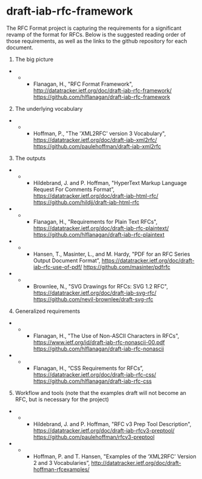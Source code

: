 draft-iab-rfc-framework
==========
The RFC Format project is capturing the requirements for a significant revamp of the format for RFCs. Below is the suggested reading order of those requirements, as well as the links to the github repository for each document.

1. The big picture

- - - Flanagan, H., "RFC Format Framework",
   http://datatracker.ietf.org/doc/draft-iab-rfc-framework/
   https://github.com/hlflanagan/draft-iab-rfc-framework

2. The underlying vocabulary

- - - Hoffman, P., "The 'XML2RFC' version 3 Vocabulary",
    https://datatracker.ietf.org/doc/draft-iab-xml2rfc/
    https://github.com/paulehoffman/draft-iab-xml2rfc

3. The outputs

- - - Hildebrand, J. and P. Hoffman, "HyperText Markup
   Language Request For Comments Format”,
   https://datatracker.ietf.org/doc/draft-iab-html-rfc/
   https://github.com/hildjj/draft-iab-html-rfc

- - - Flanagan, H., "Requirements for Plain Text RFCs",
   https://datatracker.ietf.org/doc/draft-iab-rfc-plaintext/
   https://github.com/hlflanagan/draft-iab-rfc-plaintext

- - - Hansen, T., Masinter, L., and M. Hardy, "PDF for
   an RFC Series Output Document Format”,
   https://datatracker.ietf.org/doc/draft-iab-rfc-use-of-pdf/
   https://github.com/masinter/pdfrfc

- - - Brownlee, N., "SVG Drawings for RFCs: SVG 1.2 RFC",
   https://datatracker.ietf.org/doc/draft-iab-svg-rfc/
   https://github.com/nevil-brownlee/draft-svg-rfc

4. Generalized requirements

- - - Flanagan, H., "The Use of Non-ASCII Characters in RFCs",
   https://www.ietf.org/id/draft-iab-rfc-nonascii-00.pdf
   https://github.com/hlflanagan/draft-iab-rfc-nonascii

- - - Flanagan, H., “CSS Requirements for RFCs”,
   https://datatracker.ietf.org/doc/draft-iab-rfc-css/
   https://github.com/hlflanagan/draft-iab-rfc-css

5. Workflow and tools (note that the examples draft will
   not become an RFC, but is necessary for the project)

- - - Hildebrand, J. and P. Hoffman, "RFC v3 Prep Tool Description",
   https://datatracker.ietf.org/doc/draft-iab-rfcv3-preptool/
   https://github.com/paulehoffman/rfcv3-preptool

- - - Hoffman, P. and T. Hansen, "Examples of the ‘XML2RFC'
   Version 2 and 3 Vocabularies”,
   http://datatracker.ietf.org/doc/draft-hoffman-rfcexamples/
